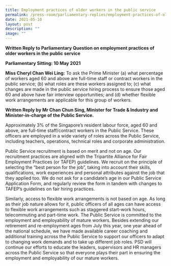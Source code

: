 ```yaml
---
title: Employment practices of older workers in the public service
permalink: /press-room/parliamentary-replies/employment-practices-of-older-workers-in-the-public-service/
date: 2021-05-10
layout: post
description: ""
image: ""
---
```

**Written Reply to Parliamentary Question on employment practices of older workers in the public service** 

**Parliamentary Sitting: 10 May 2021**  
  
**Miss Cheryl Chan Wei Ling:** To ask the Prime Minister (a) what percentage of workers aged 60 and above are full-time staff or contract workers in the public service; (b) what roles are these workers assigned to; (c) what changes are made in the public service hiring process to ensure those aged 60 and above have fair interview opportunities; and (d) whether flexible work arrangements are applicable for this group of workers.  
  
**Written Reply by Mr Chan Chun Sing, Minister for Trade & Industry and Minister-in-charge of the Public Service.**  
  
Approximately 3% of the Singapore’s resident labour force, aged 60 and above, are full-time staff/contract workers in the Public Service. These officers are employed in a wide variety of roles across the Public Service, including teachers, operations, technical roles and corporate administration.  
  
Public Service recruitment is based on merit and not on age. Our recruitment practices are aligned with the Tripartite Alliance for Fair Employment Practices (or TAFEP) guidelines. We recruit on the principle of selecting the “best person for the job”, taking into account their skills, qualifications, work experiences and personal attributes against the job that they applied too. We do not ask for a candidate’s age in our Public Service Application Form, and regularly review the form in tandem with changes to TAFEP’s guidelines on fair hiring practices.  
  
Similarly, access to flexible work arrangements is not based on age. As long as their job nature allows for it, public officers of all ages can have access to flexible work arrangements such as staggered start-work hours, telecommuting and part-time work. The Public Service is committed to the employment and employability of mature workers. Besides extending our retirement and re-employment ages from July this year, one year ahead of the national schedule, we have made available career coaching and additional training across the Public Service to support our officers to adapt to changing work demands and to take up different job roles. PSD will continue our efforts to educate the leaders, supervisors and HR managers across the Public Service so that everyone plays their part in ensuring the employment and employability of our mature workers.